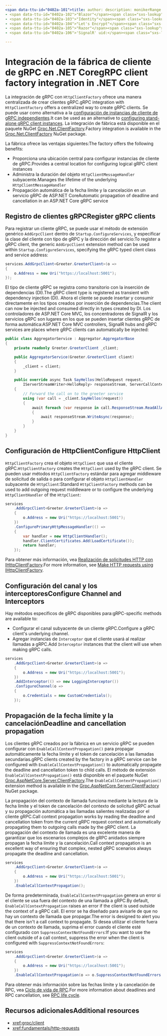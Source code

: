 ```yaml
---
<span data-ttu-id="0402a-101">title: author: description: monikerRange: ms.author: ms.date: no-loc:</span><span class="sxs-lookup"><span data-stu-id="0402a-101">title: author: description: monikerRange: ms.author: ms.date: no-loc:</span></span>
- <span data-ttu-id="0402a-102">"Blazor"</span><span class="sxs-lookup"><span data-stu-id="0402a-102">'Blazor'</span></span>
- <span data-ttu-id="0402a-103">"Identity"</span><span class="sxs-lookup"><span data-stu-id="0402a-103">'Identity'</span></span>
- <span data-ttu-id="0402a-104">"Let's Encrypt"</span><span class="sxs-lookup"><span data-stu-id="0402a-104">'Let's Encrypt'</span></span>
- <span data-ttu-id="0402a-105">"Razor"</span><span class="sxs-lookup"><span data-stu-id="0402a-105">'Razor'</span></span>
- <span data-ttu-id="0402a-106">'SignalR' uid:</span><span class="sxs-lookup"><span data-stu-id="0402a-106">'SignalR' uid:</span></span> 

---
```

# <a name="grpc-client-factory-integration-in-net-core"></a><span data-ttu-id="0402a-107">Integración de la fábrica de cliente de gRPC en .NET Core</span><span class="sxs-lookup"><span data-stu-id="0402a-107">gRPC client factory integration in .NET Core</span></span>

<span data-ttu-id="0402a-108">La integración de gRPC con `HttpClientFactory` ofrece una manera centralizada de crear clientes gRPC.</span><span class="sxs-lookup"><span data-stu-id="0402a-108">gRPC integration with `HttpClientFactory` offers a centralized way to create gRPC clients.</span></span> <span data-ttu-id="0402a-109">Se puede usar como alternativa a la [configuración de instancias de cliente de gRPC independientes](xref:grpc/client).</span><span class="sxs-lookup"><span data-stu-id="0402a-109">It can be used as an alternative to [configuring stand-alone gRPC client instances](xref:grpc/client).</span></span> <span data-ttu-id="0402a-110">La integración de fábrica está disponible en el paquete NuGet [Grpc.Net.ClientFactory](https://www.nuget.org/packages/Grpc.Net.ClientFactory).</span><span class="sxs-lookup"><span data-stu-id="0402a-110">Factory integration is available in the [Grpc.Net.ClientFactory](https://www.nuget.org/packages/Grpc.Net.ClientFactory) NuGet package.</span></span>

<span data-ttu-id="0402a-111">La fábrica ofrece las ventajas siguientes:</span><span class="sxs-lookup"><span data-stu-id="0402a-111">The factory offers the following benefits:</span></span>

* <span data-ttu-id="0402a-112">Proporciona una ubicación central para configurar instancias de cliente de gRPC.</span><span class="sxs-lookup"><span data-stu-id="0402a-112">Provides a central location for configuring logical gRPC client instances</span></span>
* <span data-ttu-id="0402a-113">Administra la duración del objeto `HttpClientMessageHandler` subyacente.</span><span class="sxs-lookup"><span data-stu-id="0402a-113">Manages the lifetime of the underlying `HttpClientMessageHandler`</span></span>
* <span data-ttu-id="0402a-114">Propagación automática de la fecha límite y la cancelación en un servicio gRPC de ASP.NET Core</span><span class="sxs-lookup"><span data-stu-id="0402a-114">Automatic propagation of deadline and cancellation in an ASP.NET Core gRPC service</span></span>

## <a name="register-grpc-clients"></a><span data-ttu-id="0402a-115">Registro de clientes gRPC</span><span class="sxs-lookup"><span data-stu-id="0402a-115">Register gRPC clients</span></span>

<span data-ttu-id="0402a-116">Para registrar un cliente gRPC, se puede usar el método de extensión genérico `AddGrpcClient` dentro de `Startup.ConfigureServices`, y especificar la clase del cliente con tipo de gRPC y la dirección del servicio:</span><span class="sxs-lookup"><span data-stu-id="0402a-116">To register a gRPC client, the generic `AddGrpcClient` extension method can be used within `Startup.ConfigureServices`, specifying the gRPC typed client class and service address:</span></span>

```csharp
services.AddGrpcClient<Greeter.GreeterClient>(o =>
{
    o.Address = new Uri("https://localhost:5001");
});
```

<span data-ttu-id="0402a-117">El tipo de cliente gRPC se registra como transitorio con la inserción de dependencias (DI).</span><span class="sxs-lookup"><span data-stu-id="0402a-117">The gRPC client type is registered as transient with dependency injection (DI).</span></span> <span data-ttu-id="0402a-118">Ahora el cliente se puede insertar y consumir directamente en los tipos creados por inserción de dependencias.</span><span class="sxs-lookup"><span data-stu-id="0402a-118">The client can now be injected and consumed directly in types created by DI.</span></span> <span data-ttu-id="0402a-119">Los controladores de ASP.NET Core MVC, los concentradores de SignalR y los servicios gRPC son lugares en los que se pueden insertar clientes gRPC de forma automática:</span><span class="sxs-lookup"><span data-stu-id="0402a-119">ASP.NET Core MVC controllers, SignalR hubs and gRPC services are places where gRPC clients can automatically be injected:</span></span>

```csharp
public class AggregatorService : Aggregator.AggregatorBase
{
    private readonly Greeter.GreeterClient _client;

    public AggregatorService(Greeter.GreeterClient client)
    {
        _client = client;
    }

    public override async Task SayHellos(HelloRequest request,
        IServerStreamWriter<HelloReply> responseStream, ServerCallContext context)
    {
        // Forward the call on to the greeter service
        using (var call = _client.SayHellos(request))
        {
            await foreach (var response in call.ResponseStream.ReadAllAsync())
            {
                await responseStream.WriteAsync(response);
            }
        }
    }
}
```

## <a name="configure-httpclient"></a><span data-ttu-id="0402a-120">Configuración de HttpClient</span><span class="sxs-lookup"><span data-stu-id="0402a-120">Configure HttpClient</span></span>

<span data-ttu-id="0402a-121">`HttpClientFactory` crea el objeto `HttpClient` que usa el cliente gRPC.</span><span class="sxs-lookup"><span data-stu-id="0402a-121">`HttpClientFactory` creates the `HttpClient` used by the gRPC client.</span></span> <span data-ttu-id="0402a-122">Se pueden usar métodos `HttpClientFactory` estándar para agregar middleware de solicitud de salida o para configurar el objeto `HttpClientHandler` subyacente de `HttpClient`:</span><span class="sxs-lookup"><span data-stu-id="0402a-122">Standard `HttpClientFactory` methods can be used to add outgoing request middleware or to configure the underlying `HttpClientHandler` of the `HttpClient`:</span></span>

```csharp
services
    .AddGrpcClient<Greeter.GreeterClient>(o =>
    {
        o.Address = new Uri("https://localhost:5001");
    })
    .ConfigurePrimaryHttpMessageHandler(() =>
    {
        var handler = new HttpClientHandler();
        handler.ClientCertificates.Add(LoadCertificate());
        return handler;
    });
```

<span data-ttu-id="0402a-123">Para obtener más información, vea [Realización de solicitudes HTTP con IHttpClientFactory](xref:fundamentals/http-requests).</span><span class="sxs-lookup"><span data-stu-id="0402a-123">For more information, see [Make HTTP requests using IHttpClientFactory](xref:fundamentals/http-requests).</span></span>

## <a name="configure-channel-and-interceptors"></a><span data-ttu-id="0402a-124">Configuración del canal y los interceptores</span><span class="sxs-lookup"><span data-stu-id="0402a-124">Configure Channel and Interceptors</span></span>

<span data-ttu-id="0402a-125">Hay métodos específicos de gRPC disponibles para:</span><span class="sxs-lookup"><span data-stu-id="0402a-125">gRPC-specific methods are available to:</span></span>

* <span data-ttu-id="0402a-126">Configurar el canal subyacente de un cliente gRPC.</span><span class="sxs-lookup"><span data-stu-id="0402a-126">Configure a gRPC client's underlying channel.</span></span>
* <span data-ttu-id="0402a-127">Agregar instancias de `Interceptor` que el cliente usará al realizar llamadas a gRPC.</span><span class="sxs-lookup"><span data-stu-id="0402a-127">Add `Interceptor` instances that the client will use when making gRPC calls.</span></span>

```csharp
services
    .AddGrpcClient<Greeter.GreeterClient>(o =>
    {
        o.Address = new Uri("https://localhost:5001");
    })
    .AddInterceptor(() => new LoggingInterceptor())
    .ConfigureChannel(o =>
    {
        o.Credentials = new CustomCredentials();
    });
```

## <a name="deadline-and-cancellation-propagation"></a><span data-ttu-id="0402a-128">Propagación de la fecha límite y la cancelación</span><span class="sxs-lookup"><span data-stu-id="0402a-128">Deadline and cancellation propagation</span></span>

<span data-ttu-id="0402a-129">Los clientes gRPC creados por la fábrica en un servicio gRPC se pueden configurar con `EnableCallContextPropagation()` para propagar automáticamente la fecha límite y el token de cancelación a las llamadas secundarias.</span><span class="sxs-lookup"><span data-stu-id="0402a-129">gRPC clients created by the factory in a gRPC service can be configured with `EnableCallContextPropagation()` to automatically propagate the deadline and cancellation token to child calls.</span></span> <span data-ttu-id="0402a-130">El método de extensión `EnableCallContextPropagation()` está disponible en el paquete NuGet [Grpc.AspNetCore.Server.ClientFactory](https://www.nuget.org/packages/Grpc.AspNetCore.Server.ClientFactory).</span><span class="sxs-lookup"><span data-stu-id="0402a-130">The `EnableCallContextPropagation()` extension method is available in the [Grpc.AspNetCore.Server.ClientFactory](https://www.nuget.org/packages/Grpc.AspNetCore.Server.ClientFactory) NuGet package.</span></span>

<span data-ttu-id="0402a-131">La propagación del contexto de llamada funciona mediante la lectura de la fecha límite y el token de cancelación del contexto de solicitud gRPC actual y su propagación automática a las llamadas salientes realizadas por el cliente gRPC.</span><span class="sxs-lookup"><span data-stu-id="0402a-131">Call context propagation works by reading the deadline and cancellation token from the current gRPC request context and automatically propagating them to outgoing calls made by the gRPC client.</span></span> <span data-ttu-id="0402a-132">La propagación del contexto de llamada es una excelente manera de garantizar que los escenarios complejos de gRPC anidados siempre propagan la fecha límite y la cancelación.</span><span class="sxs-lookup"><span data-stu-id="0402a-132">Call context propagation is an excellent way of ensuring that complex, nested gRPC scenarios always propagate the deadline and cancellation.</span></span>

```csharp
services
    .AddGrpcClient<Greeter.GreeterClient>(o =>
    {
        o.Address = new Uri("https://localhost:5001");
    })
    .EnableCallContextPropagation();
```

<span data-ttu-id="0402a-133">De forma predeterminada, `EnableCallContextPropagation` genera un error si el cliente se usa fuera del contexto de una llamada a gRPC.</span><span class="sxs-lookup"><span data-stu-id="0402a-133">By default, `EnableCallContextPropagation` raises an error if the client is used outside the context of a gRPC call.</span></span> <span data-ttu-id="0402a-134">El error se ha diseñado para avisarle de que no hay un contexto de llamada que propagar.</span><span class="sxs-lookup"><span data-stu-id="0402a-134">The error is designed to alert you that there isn't a call context to propagate.</span></span> <span data-ttu-id="0402a-135">Si desea utilizar el cliente fuera de un contexto de llamada, suprima el error cuando el cliente esté configurado con `SuppressContextNotFoundErrors`:</span><span class="sxs-lookup"><span data-stu-id="0402a-135">If you want to use the client outside of a call context, suppress the error when the client is configured with `SuppressContextNotFoundErrors`:</span></span>

```csharp
services
    .AddGrpcClient<Greeter.GreeterClient>(o =>
    {
        o.Address = new Uri("https://localhost:5001");
    })
    .EnableCallContextPropagation(o => o.SuppressContextNotFoundErrors = true);
```

<span data-ttu-id="0402a-136">Para obtener más información sobre las fechas límite y la cancelación de RPC, vea [Ciclo de vida de RPC](https://www.grpc.io/docs/guides/concepts/#rpc-life-cycle).</span><span class="sxs-lookup"><span data-stu-id="0402a-136">For more information about deadlines and RPC cancellation, see [RPC life cycle](https://www.grpc.io/docs/guides/concepts/#rpc-life-cycle).</span></span>

## <a name="additional-resources"></a><span data-ttu-id="0402a-137">Recursos adicionales</span><span class="sxs-lookup"><span data-stu-id="0402a-137">Additional resources</span></span>

* <xref:grpc/client>
* <xref:fundamentals/http-requests>
